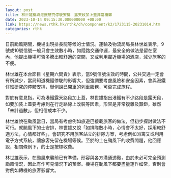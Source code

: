 ```yaml
---
layout: post
title: 林世雄稱與港鐵研究停駛安排　露天段加上蓋非常複雜
date: 2023-10-14 09:15:30.000000000 +08:00
link: https://news.rthk.hk/rthk/ch/component/k2/1723115-20231014.htm
categories: rthk
---
```


日前颱風期間，機場出現排長龍等候的士情況。運輸及物流局局長林世雄表示，9號或10號信號一般只會生效數小時，如陸路交通停運，最安全的做法是留在室內，他提出機場可否多騰出較舒適的空間，又或利用鄰近機場的酒店，減少旅客的不便。

林世雄在本台節目《星期六問責》表示，當9號信號生效的時間，公共交通一定會有所減少，當局知道機鐵停駛的影響大，但強調要考慮風險和安全因素，會與港鐵仔細研究的停駛安排，舉例說已開車的列車服務，可否完成旅程。

對於有意見指，可為港鐵露天路段加上蓋，林世雄指出港鐵有不少路段是露天段，如要加裝上蓋要考慮到在行走路線上改裝等因素，形容是非常複雜及艱鉅，雖然「未計過數」，但相信成本不少。

林世雄說在颱風當日，當局有考慮例如旅遊巴接載旅客的做法，但初步探討做法不可行。就颱風下的士安排，林世雄又說「如排隊數小時，心情會不太好，採用較舒適方法，心情都好些」，會研究不用旅客站立的排隊方案，考慮例如派籌又或利用電子方式系統，讓旅客先留在機場等候。至於的士在颱風下的收費問題，他回應說，相關條例下，的士是按標收費。

林世雄表示，在颱風來襲前已有準備，形容與各方溝通透徹，由於未必可完全預測颱風情況，因此有作可見情況下的預案。機場在颱風下都要盡量運作如常，否則會對例如轉機的旅客影響大。

